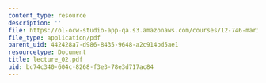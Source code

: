 ```yaml
---
content_type: resource
description: ''
file: https://ol-ocw-studio-app-qa.s3.amazonaws.com/courses/12-746-marine-organic-geochemistry-spring-2005/bc74c340604c8268f3e378e3d717ac84_lecture_02.pdf
file_type: application/pdf
parent_uid: 442428a7-d986-8435-9648-a2c914bd5ae1
resourcetype: Document
title: lecture_02.pdf
uid: bc74c340-604c-8268-f3e3-78e3d717ac84
---
```

